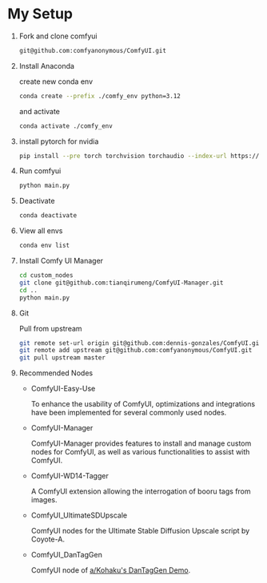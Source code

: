 # My Setup

1. Fork and clone comfyui

   ```sh
   git@github.com:comfyanonymous/ComfyUI.git
   ```

2. Install Anaconda

   create new conda env

   ```sh
   conda create --prefix ./comfy_env python=3.12
   ```

   and activate

   ```sh
   conda activate ./comfy_env
   ```

3. install pytorch for nvidia

   ```sh
   pip install --pre torch torchvision torchaudio --index-url https://download.pytorch.org/whl/nightly/cu129
   ```

4. Run comfyui

   ```sh
   python main.py
   ```

5. Deactivate

   ```sh
   conda deactivate
   ```

6. View all envs

   ```sh
   conda env list
   ```

7. Install Comfy UI Manager

   ```sh
   cd custom_nodes
   git clone git@github.com:tianqirumeng/ComfyUI-Manager.git
   cd ..
   python main.py
   ```

8. Git

   Pull from upstream

   ```sh
   git remote set-url origin git@github.com:dennis-gonzales/ComfyUI.git
   git remote add upstream git@github.com:comfyanonymous/ComfyUI.git
   git pull upstream master
   ```

9. Recommended Nodes

   - ComfyUI-Easy-Use

     To enhance the usability of ComfyUI, optimizations and integrations have been implemented for several commonly used nodes.

   - ComfyUI-Manager

     ComfyUI-Manager provides features to install and manage custom nodes for ComfyUI, as well as various functionalities to assist with ComfyUI.

   - ComfyUI-WD14-Tagger

     A ComfyUI extension allowing the interrogation of booru tags from images.

   - ComfyUI_UltimateSDUpscale

     ComfyUI nodes for the Ultimate Stable Diffusion Upscale script by Coyote-A.

   - ComfyUI_DanTagGen

     ComfyUI node of [a/Kohaku's DanTagGen Demo](https://huggingface.co/KBlueLeaf/DanTagGen?not-for-all-audiences=true).
